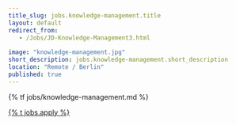 ```yaml
---
title_slug: jobs.knowledge-management.title
layout: default
redirect_from:
   - /Jobs/JD-Knowledge-Management3.html
   
image: "knowledge-management.jpg"
short_description: jobs.knowledge-management.short_description
location: "Remote / Berlin"
published: true
---
```


{% tf jobs/knowledge-management.md %}

<div class="d-grid gap-2 col-4 mx-auto mt-5">
<a href="mailto:jobs-scs@osb-alliance.com?subject={% t jobs.knowledge-management.title %}" class="btn btn-secondary btn-lg">{% t jobs.apply %}</a>
</div>